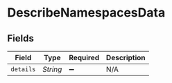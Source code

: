 # DescribeNamespacesData


## Fields

| Field              | Type               | Required           | Description        |
| ------------------ | ------------------ | ------------------ | ------------------ |
| `details`          | *String*           | :heavy_minus_sign: | N/A                |